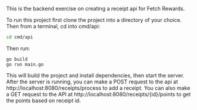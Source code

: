 This is the backend exercise on creating a receipt api for Fetch Rewards.

To run this project first clone the project into a directory of your choice.
Then from a terminal, cd into cmd/api:
```bash
cd cmd/api
```

Then run:
```
go build
go run main.go
```

This will build the project and install dependencies, then start the server.
After the server is running, you can make a POST request to the api at http://localhost:8080/receipts/process to add a receipt.
You can also make a GET request to the API at http://localhost:8080/receipts/{id}/points to get the points based on receipt id.
